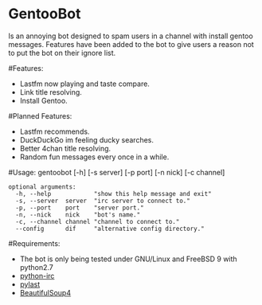 GentooBot
=========
Is an annoying bot designed to spam users in a channel with
install gentoo messages. Features have been added to the bot to give
users a reason not to put the bot on their ignore list.

#Features:
* Lastfm now playing and taste compare.
* Link title resolving.
* Install Gentoo.

#Planned Features:
* Lastfm recommends.
* DuckDuckGo im feeling ducky searches.
* Better 4chan title resolving.
* Random fun messages every once in a while.

#Usage:
	gentoobot [-h] [-s server] [-p port] [-n nick] [-c channel]
	
	optional arguments:
	  -h, --help			"show this help message and exit"
	  -s, --server	server	"irc server to connect to."
	  -p, --port	port	"server port."
	  -n, --nick	nick	"bot's name."
	  -c, --channel	channel	"channel to connect to."
	  --config		dif		"alternative config directory."

#Requirements:
* The bot is only being tested under GNU/Linux and FreeBSD 9 with python2.7
* [python-irc](https://pypi.python.org/pypi/irc/)
* [pylast](https://pypi.python.org/pypi/pylast)
* [BeautifulSoup4](http://www.crummy.com/software/BeautifulSoup/)
